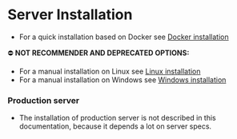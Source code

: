 # Server Installation

- For a quick installation based on Docker see [Docker installation](development.md)

⛔️ **NOT RECOMMENDER AND DEPRECATED OPTIONS:**
- For a manual installation on Linux see [Linux installation](installation-server-linux.md)
- For a manual installation on Windows see [Windows installation](installation-server-windows.md)

### Production server
- The installation of production server is not described in this documentation, because it depends a lot on server specs.